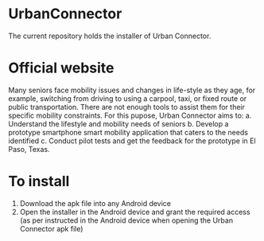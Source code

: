 # UrbanConnector
The current repository holds the installer of Urban Connector.

# Official website
Many seniors face mobility issues and changes in life-style as they age, for example, switching from driving to using a carpool, taxi, or fixed route or public transportation. There are not enough tools to assist them for their specific mobility constraints.
For this pupose, Urban Connector aims to:
a. Understand the lifestyle and mobility needs of seniors
b. Develop a prototype smartphone smart mobility application that caters to the needs identified
c. Conduct pilot tests and get the feedback for the prototype in El Paso, Texas.

# To install
1. Download the apk file into any Android device
2. Open the installer in the Android device and grant the required access (as per instructed in the Android device when opening the Urban Connector apk file)
